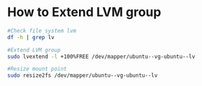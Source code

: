 # How to Extend LVM group

```bash
#Check file system lvm 
df -h | grep lv

#Extend LVM group
sudo lvextend -l +100%FREE /dev/mapper/ubuntu--vg-ubuntu--lv

#Resize mount point
sudo resize2fs /dev/mapper/ubuntu--vg-ubuntu--lv
```